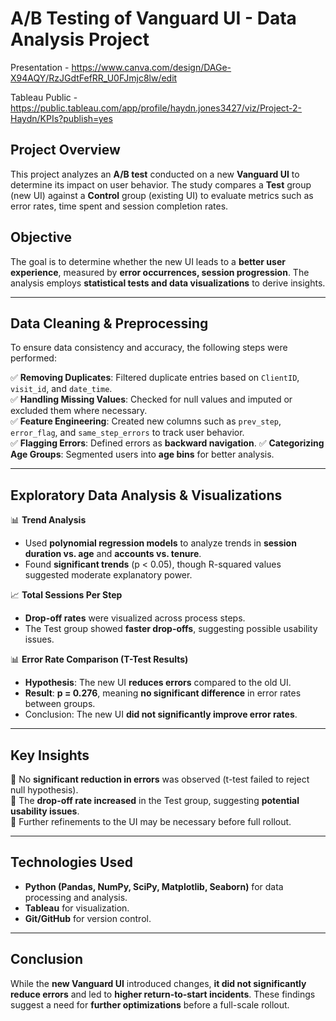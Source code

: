 # **A/B Testing of Vanguard UI - Data Analysis Project** 
Presentation - https://www.canva.com/design/DAGe-X94AQY/RzJGdtFefRR_U0FJmjc8lw/edit

Tableau Public - https://public.tableau.com/app/profile/haydn.jones3427/viz/Project-2-Haydn/KPIs?publish=yes

## **Project Overview**
This project analyzes an **A/B test** conducted on a new **Vanguard UI** to determine its impact on user behavior. The study compares a **Test** group (new UI) against a **Control** group (existing UI) to evaluate metrics such as error rates, time spent and session completion rates.

## **Objective**
The goal is to determine whether the new UI leads to a **better user experience**, measured by **error occurrences, session progression**. The analysis employs **statistical tests and data visualizations** to derive insights.

---

## **Data Cleaning & Preprocessing**
To ensure data consistency and accuracy, the following steps were performed:  

✅ **Removing Duplicates**: Filtered duplicate entries based on `ClientID`, `visit_id`, and `date_time`.  
✅ **Handling Missing Values**: Checked for null values and imputed or excluded them where necessary.  
✅ **Feature Engineering**: Created new columns such as `prev_step`, `error_flag`, and `same_step_errors` to track user behavior.  
✅ **Flagging Errors**: Defined errors as **backward navigation**.
✅ **Categorizing Age Groups**: Segmented users into **age bins** for better analysis.  

---

## **Exploratory Data Analysis & Visualizations**  

📊 **Trend Analysis**  
- Used **polynomial regression models** to analyze trends in **session duration vs. age** and **accounts vs. tenure**.  
- Found **significant trends** (p < 0.05), though R-squared values suggested moderate explanatory power.  

📈 **Total Sessions Per Step**  
- **Drop-off rates** were visualized across process steps.  
- The Test group showed **faster drop-offs**, suggesting possible usability issues.  

📊 **Error Rate Comparison (T-Test Results)**  
- **Hypothesis**: The new UI **reduces errors** compared to the old UI.  
- **Result**: **p = 0.276**, meaning **no significant difference** in error rates between groups.  
- Conclusion: The new UI **did not significantly improve error rates**.  

---

## **Key Insights**  
📌 No **significant reduction in errors** was observed (t-test failed to reject null hypothesis).  
📌 The **drop-off rate increased** in the Test group, suggesting **potential usability issues**.  
📌 Further refinements to the UI may be necessary before full rollout.  

---

## **Technologies Used**  
- **Python (Pandas, NumPy, SciPy, Matplotlib, Seaborn)** for data processing and analysis.  
- **Tableau** for visualization.  
- **Git/GitHub** for version control.  

---

## **Conclusion**  
While the **new Vanguard UI** introduced changes, **it did not significantly reduce errors** and led to **higher return-to-start incidents**. These findings suggest a need for **further optimizations** before a full-scale rollout.

